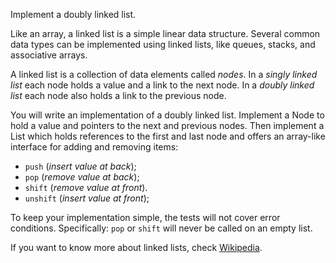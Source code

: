 Implement a doubly linked list.

Like an array, a linked list is a simple linear data structure. Several 
common data types can be implemented using linked lists, like queues, 
stacks, and associative arrays.

A linked list is a collection of data elements called *nodes*. In a 
*singly linked list* each node holds a value and a link to the next node. 
In a *doubly linked list* each node also holds a link to the previous 
node.

You will write an implementation of a doubly linked list. Implement a 
Node to hold a value and pointers to the next and previous nodes. Then 
implement a List which holds references to the first and last node and 
offers an array-like interface for adding and removing items:

* `push` (*insert value at back*);
* `pop` (*remove value at back*);
* `shift` (*remove value at front*).
* `unshift` (*insert value at front*);

To keep your implementation simple, the tests will not cover error 
conditions. Specifically: `pop` or `shift` will never be called on an 
empty list.

If you want to know more about linked lists, check [Wikipedia](https://en.wikipedia.org/wiki/Linked_list).
